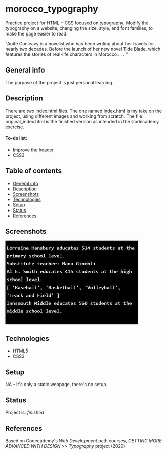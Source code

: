 # morocco_typography

Practice project for HTML + CSS focused on typography. Modify the typography on a website, changing the size, style, and font families, to make the page easier to read. 

"Aoife Conleavy is a novelist who has been writing about her travels for nearly two decades. Before the launch of her new novel Tide Blade, which features the stories of real-life characters in Morocco . . . "


## General info
The purpose of the project is just personal learning.

## Description
There are two index.html files. The one named index.html is my take on the project, using different images and working from scratch. The file original_index.html is the finished version as intended in the Codecademy exercise.

#### To-do list:
* Improve the header.
* CSS3

## Table of contents
* [General info](#general-info)
* [Description](#description)
* [Screenshots](#screenshots)
* [Technologies](#technologies)
* [Setup](#setup)
* [Status](#status)
* [References](#references)


## Screenshots
![Example screenshot](./screenshot.png)

## Technologies
* HTML5
* CSS3

## Setup
NA - It's only a static webpage, there's no setup.

## Status
Project is:  _finished_

## References
Based on Codecademy's _Web Development_ path courses, _GETTING MORE ADVANCED WITH DESIGN >> Typography_ project (2020)
